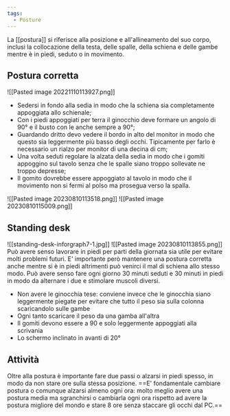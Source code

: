 ```yaml
---
tags:
  - Posture
---
```

La [[postura]] si riferisce alla posizione e all'allineamento del suo corpo, inclusi la collocazione della testa, delle spalle, della schiena e delle gambe mentre è in piedi, seduto o in movimento.

## Postura corretta
![[Pasted image 20221110113927.png]]

* Sedersi in fondo alla sedia in modo che la schiena sia completamente appoggiata allo schienale;
* Con i piedi appoggiati per terra il ginocchio deve formare un angolo di 90° e il busto con le anche sempre a 90°;
* Guardando dritto devo vedere il bordo in alto del monitor in modo che questo sia leggermente più basso degli occhi. Tipicamente per farlo è necessario un rialzo per monitor di una decina di cm;
* Una volta seduti regolare la alzata della sedia in modo che i gomiti appoggino sul tavolo senza che le spalle siano troppo sollevate ne troppo depresse;
* Il gomito dovrebbe essere appoggiato al tavolo in modo che il movimento non si fermi al polso ma prosegua verso la spalla.

![[Pasted image 20230810113518.png]]
![[Pasted image 20230810115009.png]]
## Standing desk
![[standing-desk-inforgraph7-1.jpg]]
![[Pasted image 20230810113855.png]]
Può avere senso lavorare in piedi per parti della giornata sia utile per evitare molti problemi futuri.
E' importante però mantenere una postura corretta anche mentre si è in piedi altrimenti può venirci il mal di schiena allo stesso modo.
Può avere senso fare ogni giorno 30 minuti seduti e 30 minuti in piedi in modo da alternare i due e stimolare muscoli diversi.
* Non avere le ginocchia tese: conviene invece che le ginocchia siano leggermente piegate per evitare che tutto il peso sia sulla colonna scaricandolo sulle gambe
* Ogni tanto scaricare il peso da una gamba all'altra
* Il gomiti devono essere a 90 e solo leggermente appoggiati alla scrivania
* Lo schermo inclinato in avanti di 20°

## Attività
Oltre alla postura è importante fare due passi o alzarsi in piedi spesso, in modo da non stare ore sulla stessa posizione.
==E' fondamentale cambiare postura o comunque alzarsi almeno ogni ora: molto meglio avere una postura media ma sgranchirsi o cambiarla ogni ora rispetto ad avere la postura migliore del mondo e stare 8 ore senza staccare gli occhi dal PC.==
